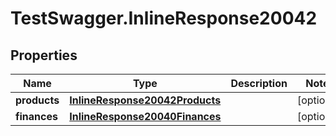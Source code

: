 # TestSwagger.InlineResponse20042

## Properties

Name | Type | Description | Notes
------------ | ------------- | ------------- | -------------
**products** | [**InlineResponse20042Products**](InlineResponse20042Products.md) |  | [optional] 
**finances** | [**InlineResponse20040Finances**](InlineResponse20040Finances.md) |  | [optional] 


